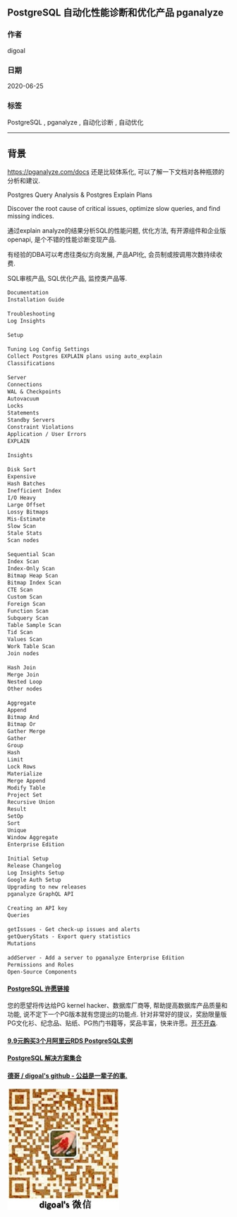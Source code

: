 ## PostgreSQL 自动化性能诊断和优化产品 pganalyze  
  
### 作者  
digoal  
  
### 日期  
2020-06-25  
  
### 标签  
PostgreSQL , pganalyze , 自动化诊断 , 自动优化  
  
----  
  
## 背景  
https://pganalyze.com/docs  还是比较体系化, 可以了解一下文档对各种瓶颈的分析和建议.   
  
Postgres Query Analysis & Postgres Explain Plans  
  
Discover the root cause of critical issues, optimize slow queries, and find missing indices.  
  
通过explain analyze的结果分析SQL的性能问题, 优化方法, 有开源组件和企业版openapi, 是个不错的性能诊断变现产品.  
  
有经验的DBA可以考虑往类似方向发展, 产品API化, 会员制或按调用次数持续收费.   
  
SQL审核产品, SQL优化产品, 监控类产品等.  
    
```
Documentation
Installation Guide

Troubleshooting
Log Insights

Setup

Tuning Log Config Settings
Collect Postgres EXPLAIN plans using auto_explain
Classifications

Server
Connections
WAL & Checkpoints
Autovacuum
Locks
Statements
Standby Servers
Constraint Violations
Application / User Errors
EXPLAIN

Insights

Disk Sort
Expensive
Hash Batches
Inefficient Index
I/O Heavy
Large Offset
Lossy Bitmaps
Mis-Estimate
Slow Scan
Stale Stats
Scan nodes

Sequential Scan
Index Scan
Index-Only Scan
Bitmap Heap Scan
Bitmap Index Scan
CTE Scan
Custom Scan
Foreign Scan
Function Scan
Subquery Scan
Table Sample Scan
Tid Scan
Values Scan
Work Table Scan
Join nodes

Hash Join
Merge Join
Nested Loop
Other nodes

Aggregate
Append
Bitmap And
Bitmap Or
Gather Merge
Gather
Group
Hash
Limit
Lock Rows
Materialize
Merge Append
Modify Table
Project Set
Recursive Union
Result
SetOp
Sort
Unique
Window Aggregate
Enterprise Edition

Initial Setup
Release Changelog
Log Insights Setup
Google Auth Setup
Upgrading to new releases
pganalyze GraphQL API

Creating an API key
Queries

getIssues - Get check-up issues and alerts
getQueryStats - Export query statistics
Mutations

addServer - Add a server to pganalyze Enterprise Edition
Permissions and Roles
Open-Source Components
```
  
  
  
  
  
  
  
  
  
  
  
  
  
  
  
  
  
  
  
  
  
  
  
  
  
  
  
  
  
  
  
  
  
  
  
  
  
  
  
  
  
  
  
  
  
  
  
  
  
  
  
  
  
  
#### [PostgreSQL 许愿链接](https://github.com/digoal/blog/issues/76 "269ac3d1c492e938c0191101c7238216")
您的愿望将传达给PG kernel hacker、数据库厂商等, 帮助提高数据库产品质量和功能, 说不定下一个PG版本就有您提出的功能点. 针对非常好的提议，奖励限量版PG文化衫、纪念品、贴纸、PG热门书籍等，奖品丰富，快来许愿。[开不开森](https://github.com/digoal/blog/issues/76 "269ac3d1c492e938c0191101c7238216").  
  
  
#### [9.9元购买3个月阿里云RDS PostgreSQL实例](https://www.aliyun.com/database/postgresqlactivity "57258f76c37864c6e6d23383d05714ea")
  
  
#### [PostgreSQL 解决方案集合](https://yq.aliyun.com/topic/118 "40cff096e9ed7122c512b35d8561d9c8")
  
  
#### [德哥 / digoal's github - 公益是一辈子的事.](https://github.com/digoal/blog/blob/master/README.md "22709685feb7cab07d30f30387f0a9ae")
  
  
![digoal's wechat](../pic/digoal_weixin.jpg "f7ad92eeba24523fd47a6e1a0e691b59")
  
